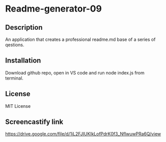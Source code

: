 # Readme-generator-09

## Description
An application that creates a professional readme.md base of a series of qestions.

## Installation
Download github repo, open in VS code and run node index.js from terminal.


## License 
MIT License 

## Screencastify link
https://drive.google.com/file/d/1iL2FJIUKIkLofPdrK0f3_NflwuwPRa6Q/view
